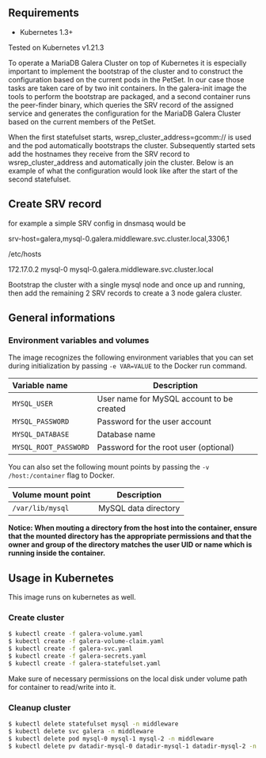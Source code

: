 ## Requirements
- Kubernetes 1.3+

Tested on Kubernetes v1.21.3

To operate a MariaDB Galera Cluster on top of Kubernetes it is especially important to implement the bootstrap of the cluster and to construct the configuration based on the current pods in the PetSet. In our case those tasks are taken care of by two init containers. In the galera-init image the tools to perform the bootstrap are packaged, and a second container runs the peer-finder binary, which queries the SRV record of the assigned service and generates the configuration for the MariaDB Galera Cluster based on the current members of the PetSet.

When the first statefulset starts, wsrep_cluster_address=gcomm:// is used and the pod automatically bootstraps the cluster. Subsequently started sets add the hostnames they receive from the SRV record to wsrep_cluster_address and automatically join the cluster. Below is an example of what the configuration would look like after the start of the second statefulset.

## Create SRV record
for example a simple SRV config in dnsmasq would be

srv-host=galera,mysql-0.galera.middleware.svc.cluster.local,3306,1

/etc/hosts

172.17.0.2      mysql-0 mysql-0.galera.middleware.svc.cluster.local

Bootstrap the cluster with a single mysql node and once up and running, then add the remaining 2 SRV records to create a 3 node galera cluster.


## General informations

### Environment variables and volumes

The image recognizes the following environment variables that you can set during
initialization by passing `-e VAR=VALUE` to the Docker run command.

|  Variable name         | Description                               |
| :--------------------- | ----------------------------------------- |
|  `MYSQL_USER`          | User name for MySQL account to be created |
|  `MYSQL_PASSWORD`      | Password for the user account             |
|  `MYSQL_DATABASE`      | Database name                             |
|  `MYSQL_ROOT_PASSWORD` | Password for the root user (optional)     |

You can also set the following mount points by passing the `-v /host:/container`
flag to Docker.

| Volume mount point       | Description          |
| :----------------------- | -------------------- |
|  `/var/lib/mysql`        | MySQL data directory |

**Notice: When mouting a directory from the host into the container,
ensure that the mounted directory has the appropriate permissions and
that the owner and group of the directory matches the user UID or name
which is running inside the container.**


## Usage in Kubernetes

This image runs on kubernetes as well.

### Create cluster
```bash
$ kubectl create -f galera-volume.yaml
$ kubectl create -f galera-volume-claim.yaml
$ kubectl create -f galera-svc.yaml
$ kubectl create -f galera-secrets.yaml
$ kubectl create -f galera-statefulset.yaml
```

Make sure of necessary permissions on the local disk under volume path for container to read/write into it.

### Cleanup cluster
```bash
$ kubectl delete statefulset mysql -n middleware
$ kubectl delete svc galera -n middleware
$ kubectl delete pod mysql-0 mysql-1 mysql-2 -n middleware
$ kubectl delete pv datadir-mysql-0 datadir-mysql-1 datadir-mysql-2 -n middleware
```

